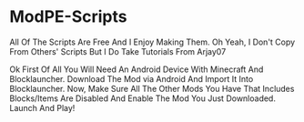 # ModPE-Scripts
All Of The Scripts Are Free And I Enjoy Making Them. Oh Yeah, I Don't Copy From Others' Scripts But I Do Take Tutorials From Arjay07

Ok First Of All You Will Need An Android Device With Minecraft And Blocklauncher. Download The Mod via Android And Import It Into Blocklauncher.
Now, Make Sure All The Other Mods You Have That Includes Blocks/Items Are Disabled And Enable The Mod You Just Downloaded.
Launch And Play!

